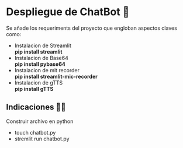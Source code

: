 # **Despliegue de ChatBot 🤖**

Se añade los requeriments del proyecto que engloban aspectos claves como:
* Instalacion de Streamlit<br>
 **pip install streamlit**<br>
* Instalacion de Base64<br>
 **pip install pybase64**<br>
* Instalacion de mit recorder<br>
 **pip install streamlit-mic-recorder**<br>
* Instalacion de gTTS<br>
 **pip install gTTS**<br>

## **Indicaciones ☝🏼**
Construir archivo en python
* touch chatbot.py
* stremlit run chatbot.py

